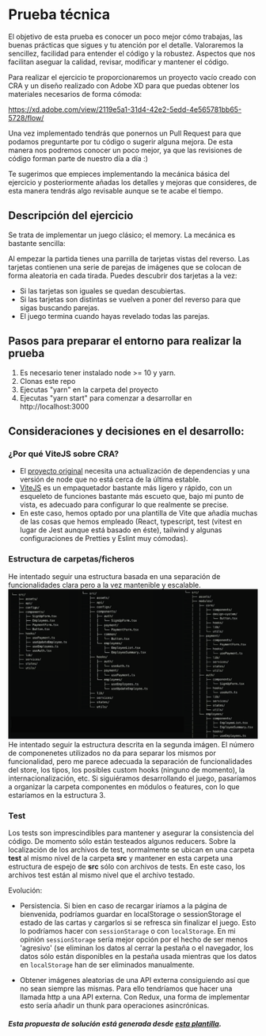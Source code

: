 # Prueba técnica

El objetivo de esta prueba es conocer un poco mejor cómo trabajas, las buenas prácticas que sigues y tu atención por el
detalle. Valoraremos la sencillez, facilidad para entender el código y la robustez. 
Aspectos que nos facilitan aseguar la calidad, revisar, modificar y mantener el código.  

Para realizar el ejercicio te proporcionaremos un proyecto vacío creado con CRA y un diseño realizado con Adobe XD para
que puedas obtener los materiales necesarios de forma cómoda:

https://xd.adobe.com/view/2119e5a1-31d4-42e2-5edd-4e565781bb65-5728/flow/

Una vez implementado tendrás que ponernos un Pull Request para que podamos preguntarte por tu código o sugerir alguna
mejora. De esta manera nos podremos conocer un poco mejor, ya que las revisiones de código forman parte de nuestro día a
día :)

Te sugerimos que empieces implementando la mecánica básica del ejercicio y posteriormente añadas los detalles y mejoras
que consideres, de esta manera tendrás algo revisable aunque se te acabe el tiempo.
 

## Descripción del ejercicio

Se trata de implementar un juego clásico; el memory. La mecánica es bastante sencilla:

Al empezar la partida tienes una parrilla de tarjetas vistas del reverso. Las tarjetas contienen una serie de parejas de
imágenes que se colocan de forma aleatoria en cada tirada. Puedes descubrir dos tarjetas a la vez:

* Si las tarjetas son iguales se quedan descubiertas.
* Si las tarjetas son distintas se vuelven a poner del reverso para
que sigas buscando parejas. 
* El juego termina cuando hayas revelado todas las parejas.

## Pasos para preparar el entorno para realizar la prueba

1) Es necesario tener instalado node >= 10 y yarn.
2) Clonas este repo
3) Ejecutas "yarn" en la carpeta del proyecto
4) Ejecutas "yarn start" para comenzar a desarrollar en http://localhost:3000


## Consideraciones y decisiones en el desarrollo:

### ¿Por qué ViteJS sobre CRA?
  - El [proyecto original](https://github.com/iseazy/iseazy-frontend/) necesita una actualización de dependencias y una versión de node que no está cerca de la última estable. 
  - [ViteJS](https://vite.dev/) es un empaquetador bastante más ligero y rápido, con un esqueleto de funciones bastante más escueto que, bajo mi punto de vista, es adecuado para configurar lo que realmente se precise. 
  - En este caso, hemos optado por una plantilla de Vite que añadía muchas de las cosas que hemos empleado (React, typescript, test (vitest en lugar de Jest aunque está basado en éste), tailwind y algunas configuraciones de Pretties y Eslint muy cómodas).
  
### Estructura de carpetas/ficheros
He intentado seguir una estructura basada en una separación de funcionalidades clara pero a la vez mantenible y escalable.
![File structure](/src/assets/file_structure.png)
He intentado seguir la estructura descrita en la segunda imágen. El número de componenetes utilizados no da para separar los mismos por funcionalidad, pero me parece adecuada la separación de funcionalidades del store, los tipos, los posibles custom hooks (ninguno de momento), la internacionalización, etc. Si siguiéramos desarrollando el juego, pasaríamos a organizar la carpeta componentes en módulos o features, con lo que estaríamos en la estructura 3.
 


### Test
Los tests son imprescindibles para mantener y asegurar la consistencia del código. De momento sólo están testeados algunos reducers.
Sobre la localización de los archivos de test, normalmente se ubican en una carpeta **test** al mismo nivel de la carpeta **src** y mantener en esta carpeta una estructura de espejo de **src** sólo con archivos de tests. En este caso, los archivos test están al mismo nivel que el archivo testado.

Evolución:
- Persistencia. Si bien en caso de recargar iríamos a la página de bienvenida, podríamos guardar en localStorage o sessionStorage el estado de las cartas y cargarlos si se refresca sin finalizar el juego. Esto lo podríamos hacer con `sessionStarage` o con `localStorage`. En mi opinión `sessionStorage` sería mejor opción por el hecho de ser menos 'agresivo' (se eliminan los datos al cerrar la pestaña o el navegador, los datos sólo están disponibles en la pestaña usada mientras que los datos en `localStorage` han de ser eliminados manualmente.

- Obtener imágenes aleatorias de una API externa consiguiendo así que no sean siempre las mismas. Para ello tendríamos que hacer una llamada http a una API externa. Con Redux, una forma de implementar esto sería añadir un thunk para operaciones asincrónicas.

##### Esta propuesta de solución está generada desde [esta plantilla](https://github.com/joaopaulomoraes/reactjs-vite-tailwindcss-boilerplate).

